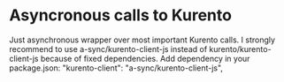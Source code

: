 # Asyncronous calls to Kurento
Just asynchronous wrapper over most important Kurento calls.
I strongly recommend to use a-sync/kurento-client-js instead of kurento/kurento-client-js
because of fixed dependencies.
Add dependency in your package.json:
"kurento-client": "a-sync/kurento-client-js",
